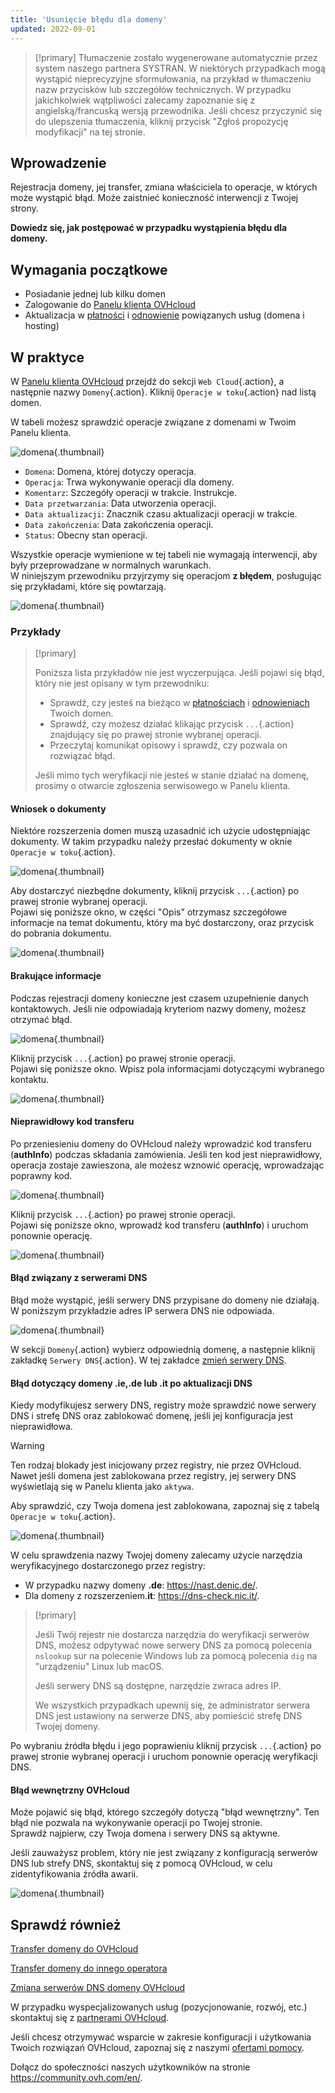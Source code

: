 ```yaml
---
title: 'Usunięcie błędu dla domeny'
updated: 2022-09-01
---
```


> [!primary]
> Tłumaczenie zostało wygenerowane automatycznie przez system naszego partnera SYSTRAN. W niektórych przypadkach mogą wystąpić nieprecyzyjne sformułowania, na przykład w tłumaczeniu nazw przycisków lub szczegółów technicznych. W przypadku jakichkolwiek wątpliwości zalecamy zapoznanie się z angielską/francuską wersją przewodnika. Jeśli chcesz przyczynić się do ulepszenia tłumaczenia, kliknij przycisk "Zgłoś propozycję modyfikacji" na tej stronie.
>

## Wprowadzenie

Rejestracja domeny, jej transfer, zmiana właściciela to operacje, w których może wystąpić błąd. Może zaistnieć konieczność interwencji z Twojej strony.

**Dowiedz się, jak postępować w przypadku wystąpienia błędu dla domeny.**

## Wymagania początkowe

- Posiadanie jednej lub kilku domen
- Zalogowanie do [Panelu klienta OVHcloud](/links/manager)
- Aktualizacja w [płatności](/pages/account_and_service_management/managing_billing_payments_and_services/invoice_management#pay-bills) i [odnowienie](/pages/account_and_service_management/managing_billing_payments_and_services/how_to_use_automatic_renewal#renewal-management) powiązanych usług (domena i hosting)
## W praktyce

W [Panelu klienta OVHcloud](/links/manager) przejdź do sekcji `Web Cloud`{.action}, a następnie nazwy `Domeny`{.action}. Kliknij `Operacje w toku`{.action} nad listą domen.

W tabeli możesz sprawdzić operacje związane z domenami w Twoim Panelu klienta.

![domena](images/domain-name-operations-header.png){.thumbnail}

- `Domena`: Domena, której dotyczy operacja.
- `Operacja`: Trwa wykonywanie operacji dla domeny.
- `Komentarz`: Szczegóły operacji w trakcie. Instrukcje.
- `Data przetwarzania`: Data utworzenia operacji.
- `Data aktualizacji`:  Znacznik czasu aktualizacji operacji w trakcie.
- `Data zakończenia`: Data zakończenia operacji.
- `Status`: Obecny stan operacji.

Wszystkie operacje wymienione w tej tabeli nie wymagają interwencji, aby były przeprowadzane w normalnych warunkach.<br>
W niniejszym przewodniku przyjrzymy się operacjom **z błędem**, posługując się przykładami, które się powtarzają.

![domena](images/domain-name-operations-error-creating-domain-name-with-registry.png){.thumbnail}

### Przykłady

> [!primary]
>
> Poniższa lista przykładów nie jest wyczerpująca. Jeśli pojawi się błąd, który nie jest opisany w tym przewodniku:
>
> - Sprawdź, czy jesteś na bieżąco w [płatnościach](/pages/account_and_service_management/managing_billing_payments_and_services/invoice_management#pay-bills) i [odnowieniach](/pages/account_and_service_management/managing_billing_payments_and_services/how_to_use_automatic_renewal#renewal-management) Twoich domen.
> - Sprawdź, czy możesz działać klikając przycisk `...`{.action} znajdujący się po prawej stronie wybranej operacji.
> - Przeczytaj komunikat opisowy i sprawdź, czy pozwala on rozwiązać błąd.
>
> Jeśli mimo tych weryfikacji nie jesteś w stanie działać na domenę, prosimy o otwarcie zgłoszenia serwisowego w Panelu klienta.
>

#### Wniosek o dokumenty

Niektóre rozszerzenia domen muszą uzasadnić ich użycie udostępniając dokumenty. W takim przypadku należy przesłać dokumenty w oknie `Operacje w toku`{.action}.

![domena](images/contacts-update-provide-us-with-the-documents-required.png){.thumbnail}

Aby dostarczyć niezbędne dokumenty, kliknij przycisk `...`{.action} po prawej stronie wybranej operacji.<br>
Pojawi się poniższe okno, w części "Opis" otrzymasz szczegółowe informacje na temat dokumentu, który ma być dostarczony, oraz przycisk do pobrania dokumentu.

![domena](images/operation-data-provide-us-with-the-documents-required.png){.thumbnail}

#### Brakujące informacje

Podczas rejestracji domeny konieczne jest czasem uzupełnienie danych kontaktowych. Jeśli nie odpowiadają kryteriom nazwy domeny, możesz otrzymać błąd.

![domena](images/domain-name-operations-complete-nic-admin-es-tld.png){.thumbnail}

Kliknij przycisk `...`{.action} po prawej stronie operacji.<br>
Pojawi się poniższe okno. Wpisz pola informacjami dotyczącymi wybranego kontaktu.

![domena](images/operation-data-complete-nic-admin-es-tld.png){.thumbnail}

#### Nieprawidłowy kod transferu 

Po przeniesieniu domeny do OVHcloud należy wprowadzić kod transferu (**authInfo**) podczas składania zamówienia. Jeśli ten kod jest nieprawidłowy, operacja zostaje zawieszona, ale możesz wznowić operację, wprowadzając poprawny kod.

![domena](images/domain-name-operations-auth-code-missing.png){.thumbnail}

Kliknij przycisk `...`{.action} po prawej stronie operacji.<br>
Pojawi się poniższe okno, wprowadź kod transferu (**authInfo**) i uruchom ponownie operację.

![domena](images/operation-data-auth-code-missing.png){.thumbnail}

#### Błąd związany z serwerami DNS

Błąd może wystąpić, jeśli serwery DNS przypisane do domeny nie działają.<br>
W poniższym przykładzie adres IP serwera DNS nie odpowiada.

![domena](images/domain-name-operations-dns-update-unable-to-retrieve-dns-ip.png){.thumbnail}

W sekcji `Domeny`{.action} wybierz odpowiednią domenę, a następnie kliknij zakładkę `Serwery DNS`{.action}. W tej zakładce [zmień serwery DNS](/pages/web_cloud/domains/dns_server_general_information). 

#### Błąd dotyczący domeny **.ie**,.**de** lub **.it** po aktualizacji DNS

Kiedy modyfikujesz serwery DNS, registry może sprawdzić nowe serwery DNS i strefę DNS oraz zablokować domenę, jeśli jej konfiguracja jest nieprawidłowa.

> [!warning]
>
> Ten rodzaj blokady jest inicjowany przez registry, nie przez OVHcloud. Nawet jeśli domena jest zablokowana przez registry, jej serwery DNS wyświetlają się w Panelu klienta jako `aktywa`.

Aby sprawdzić, czy Twoja domena jest zablokowana, zapoznaj się z tabelą `Operacje w toku`{.action}.

![domena](images/domain-name-operations-dns-update-error-occured-updating-domain.png){.thumbnail}

W celu sprawdzenia nazwy Twojej domeny zalecamy użycie narzędzia weryfikacyjnego dostarczonego przez registry:

- W przypadku nazwy domeny **.de**: <https://nast.denic.de/>.
- Dla domeny z rozszerzeniem.**it**: <https://dns-check.nic.it/>.

> [!primary]
>
> Jeśli Twój rejestr nie dostarcza narzędzia do weryfikacji serwerów DNS, możesz odpytywać nowe serwery DNS za pomocą polecenia `nslookup` sur na polecenie Windows lub za pomocą polecenia `dig` na "urządzeniu" Linux lub macOS. 
>
> Jeśli serwery DNS są dostępne, narzędzie zwraca adres IP.
>
> We wszystkich przypadkach upewnij się, że administrator serwera DNS jest ustawiony na serwerze DNS, aby pomieścić strefę DNS Twojej domeny.

Po wybraniu źródła błędu i jego poprawieniu kliknij przycisk `...`{.action} po prawej stronie wybranej operacji i uruchom ponownie operację weryfikacji DNS.

#### Błąd wewnętrzny OVHcloud

Może pojawić się błąd, którego szczegóły dotyczą "błąd wewnętrzny". Ten błąd nie pozwala na wykonywanie operacji po Twojej stronie.<br>
Sprawdź najpierw, czy Twoja domena i serwery DNS są aktywne. 

Jeśli zauważysz problem, który nie jest związany z konfiguracją serwerów DNS lub strefy DNS, skontaktuj się z pomocą OVHcloud, w celu zidentyfikowania źródła awarii.

![domena](images/domain-name-operations-renewal-internal-error.png){.thumbnail}

## Sprawdź również

[Transfer domeny do OVHcloud](/pages/web_cloud/domains/transfer_incoming_generic_domain)

[Transfer domeny do innego operatora](/pages/web_cloud/domains/transfer_outgoing_domain)

[Zmiana serwerów DNS domeny OVHcloud](/pages/web_cloud/domains/dns_server_general_information)
 
W przypadku wyspecjalizowanych usług (pozycjonowanie, rozwój, etc.) skontaktuj się z [partnerami OVHcloud](/links/partner).

Jeśli chcesz otrzymywać wsparcie w zakresie konfiguracji i użytkowania Twoich rozwiązań OVHcloud, zapoznaj się z naszymi [ofertami pomocy](/links/support).

Dołącz do społeczności naszych użytkowników na stronie <https://community.ovh.com/en/>. 